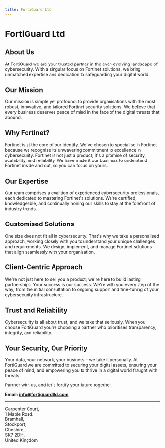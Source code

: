 ```yaml
---
title: FortiGuard Ltd
---
```


# FortiGuard Ltd

## About Us

At FortiGuard we are your trusted partner in the ever-evolving landscape of cybersecurity. With a singular focus on Fortinet solutions, we bring unmatched expertise and dedication to safeguarding your digital world.

## Our Mission

Our mission is simple yet profound: to provide organisations with the most robust, innovative, and tailored Fortinet security solutions. We believe that every business deserves peace of mind in the face of the digital threats that abound.

## Why Fortinet?

Fortinet is at the core of our identity. We've chosen to specialise in Fortinet because we recognise its unwavering commitment to excellence in cybersecurity. Fortinet is not just a product; it's a promise of security, scalability, and reliability. We have made it our business to understand Fortinet inside and out, so you can focus on yours.

## Our Expertise

Our team comprises a coalition of experienced cybersecurity professionals, each dedicated to mastering Fortinet's solutions. We're certified, knowledgeable, and continually honing our skills to stay at the forefront of industry trends.

## Customised Solutions

One size does not fit all in cybersecurity. That's why we take a personalised approach, working closely with you to understand your unique challenges and requirements. We design, implement, and manage Fortinet solutions that align seamlessly with your organisation.

## Client-Centric Approach

We're not just here to sell you a product; we're here to build lasting partnerships. Your success is our success. We're with you every step of the way, from the initial consultation to ongoing support and fine-tuning of your cybersecurity infrastructure.

## Trust and Reliability

Cybersecurity is all about trust, and we take that seriously. When you choose FortiGuard you're choosing a partner who prioritises transparency, integrity, and reliability.

## Your Security, Our Priority

Your data, your network, your business – we take it personally. At FortiGuard we are committed to securing your digital assets, ensuring your peace of mind, and empowering you to thrive in a digital world fraught with threats.

Partner with us, and let's fortify your future together.

**Email: <info@fortiguardltd.com>**

---

Carpenter Court,  
1 Maple Road,  
Bramhall,  
Stockport,  
Cheshire,  
SK7 2DH,  
United Kingdom
